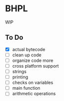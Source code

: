# BHPL

WIP

## **To Do**

- [x] actual bytecode
- [ ] clean up code
- [ ] organize code more
- [ ] cross platform support
- [ ] strings
- [ ] printing
- [ ] checks on variables
- [ ] main function
- [ ] arithmetic operations
